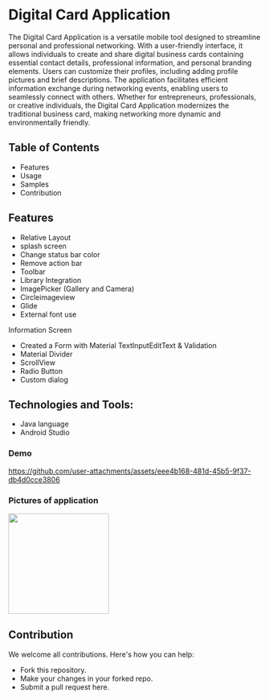 # Digital Card Application

The Digital Card Application is a versatile mobile tool designed to streamline personal and professional networking. 
With a user-friendly interface, it allows individuals to create and share digital business cards containing essential contact details, 
professional information, and personal branding elements. Users can customize their profiles, including adding profile pictures and brief descriptions. 
The application facilitates efficient information exchange during networking events, enabling users to seamlessly connect with others. 
Whether for entrepreneurs, professionals, or creative individuals,
the Digital Card Application modernizes the traditional business card, making networking more dynamic and environmentally friendly.

## Table of Contents
- Features
- Usage
- Samples
- Contribution

## Features
- Relative Layout
- splash screen
- Change status bar color
- Remove action bar
- Toolbar
- Library Integration                           
- ImagePicker (Gallery and Camera)
- Circleimageview
- Glide
- External font use

Information Screen 
- Created a Form with Material TextInputEditText & Validation
- Material Divider
- ScrollView
- Radio Button
- Custom dialog

## Technologies and Tools:
- Java language
- Android Studio


### Demo


https://github.com/user-attachments/assets/eee4b168-481d-45b5-9f37-db4d0cce3806



### Pictures of application 

<img src="https://github.com/user-attachments/assets/84b8f4e6-ce01-4935-a2fd-4219dfa56ffa" width="200"/>


## Contribution
We welcome all contributions. Here's how you can help:

- Fork this repository.
- Make your changes in your forked repo.
- Submit a pull request here.
